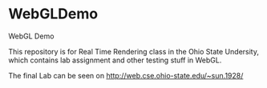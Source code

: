 # WebGLDemo
WebGL Demo

This repository is for Real Time Rendering class in the Ohio State Undersity, which contains lab assignment and other testing stuff in WebGL.

The final Lab can be seen on http://web.cse.ohio-state.edu/~sun.1928/ 
